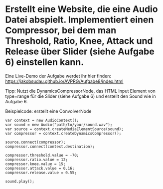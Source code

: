 # Erstellt eine Website, die eine Audio Datei abspielt. Implementiert einen Compressor, bei dem man Threshold, Ratio, Knee, Attack und Release über Slider (siehe Aufgabe 6) einstellen kann.

Eine Live-Demo der Aufgabe werdet ihr hier finden: https://jakobsudau.github.io/AVPRG/Aufgabe8/index.html

Tipp: Nutzt die DynamicsCompressorNode, das HTML Input Element von type=range für die Slider (siehe Aufgabe 6) und erstellt den Sound wie in Aufgabe 6.

Beispielcode: erstellt eine ConvolverNode
```
var context = new AudioContext();
var sound = new Audio("path/to/your/sound.wav");
var source = context.createMediaElementSource(sound);
var compressor = context.createDynamicsCompressor();

source.connect(compressor);
compressor.connect(context.destination);

compressor.threshold.value = -70;
compressor.ratio.value = 12;
compressor.knee.value = 15;
compressor.attack.value = 0.16;
compressor.release.value = 0.55;

sound.play();
```